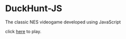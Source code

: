 # DuckHunt-JS
The classic NES videogame developed using JavaScript

click [here](https://manudequevedo.github.io/DuckHunt-JS/index.html) to play.
